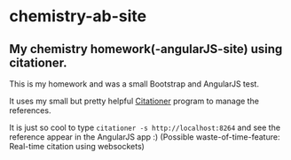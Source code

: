 chemistry-ab-site
=================

## My chemistry homework(-angularJS-site) using citationer.

This is my homework and was a small Bootstrap and
AngularJS test.

It uses my small but pretty helpful [Citationer](https://github.com/AlexanderSelzer/Citationer)
program to manage the references.

It is just so cool to type
`citationer -s http://localhost:8264`
and see the reference appear in the AngularJS app :)
(Possible waste-of-time-feature: Real-time citation using websockets)